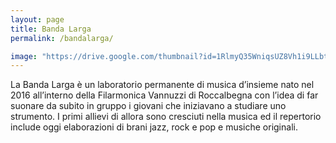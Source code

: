 ```yaml
---
layout: page
title: Banda Larga
permalink: /bandalarga/

image: "https://drive.google.com/thumbnail?id=1RlmyQ35WniqsUZ8Vh1i9LLbtKlPIpvxT&sz=w1000"
---
```


La Banda Larga è un laboratorio permanente di musica d’insieme nato nel 2016 all’interno della Filarmonica Vannuzzi di Roccalbegna con l’idea di far suonare da subito in gruppo i giovani che iniziavano a studiare uno strumento. 
I primi allievi di allora sono cresciuti nella musica ed il repertorio include oggi elaborazioni di brani jazz, rock e pop e musiche originali.
